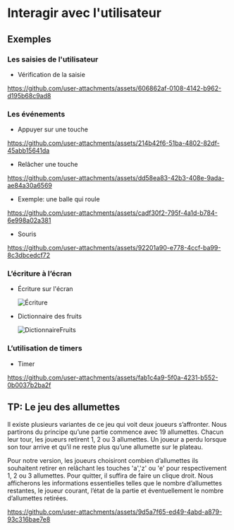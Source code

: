 # Interagir avec l'utilisateur
## Exemples
### Les saisies de l'utilisateur
- Vérification de la saisie
  
https://github.com/user-attachments/assets/606862af-0108-4142-b962-d195b68c9ad8
### Les événements
- Appuyer sur une touche

https://github.com/user-attachments/assets/214b42f6-51ba-4802-82df-45abb15641da
- Relâcher une touche

https://github.com/user-attachments/assets/dd58ea83-42b3-408e-9ada-ae84a30a6569
- Exemple: une balle qui roule

https://github.com/user-attachments/assets/cadf30f2-795f-4a1d-b784-6e998a02a381
- Souris
  
https://github.com/user-attachments/assets/92201a90-e778-4ccf-ba99-8c3dbcedcf72
### L’écriture à l’écran
- Écriture sur l'écran
  
  ![Écriture](https://github.com/user-attachments/assets/00fd27a6-0654-4ad0-bd46-06c06b9845d1)
- Dictionnaire des fruits
  
  ![DictionnaireFruits](https://github.com/user-attachments/assets/cbdcd955-f4d0-40d2-b9dd-06ee11b0a31c)
### L’utilisation de timers
- Timer

https://github.com/user-attachments/assets/fab1c4a9-5f0a-4231-b552-0b0037b2ba2f
## TP: Le jeu des allumettes
Il existe plusieurs variantes de ce jeu qui voit deux joueurs s’affronter. 
Nous partirons du principe qu’une partie commence avec 19 allumettes. 
Chacun leur tour, les joueurs retirent 1, 2 ou 3 allumettes. 
Un joueur a perdu lorsque son tour arrive et qu’il ne reste plus qu’une allumette sur le plateau.

Pour notre version, les joueurs choisiront combien d’allumettes ils souhaitent retirer 
en relâchant les touches 'a','z' ou 'e' pour respectivement 1, 2 ou 3 allumettes. 
Pour quitter, il suffira de faire un clique droit. 
Nous afficherons les informations essentielles telles que 
le nombre d’allumettes restantes, le joueur courant, l’état de la partie et éventuellement 
le nombre d’allumettes retirées.

https://github.com/user-attachments/assets/9d5a7f65-ed49-4abd-a879-93c316bae7e8




